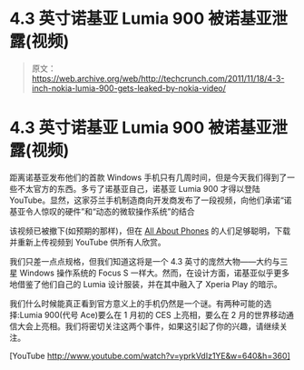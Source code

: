 # 4.3 英寸诺基亚 Lumia 900 被诺基亚泄露(视频)

> 原文：<https://web.archive.org/web/http://techcrunch.com/2011/11/18/4-3-inch-nokia-lumia-900-gets-leaked-by-nokia-video/>

# 4.3 英寸诺基亚 Lumia 900 被诺基亚泄露(视频)

距离诺基亚发布他们的首款 Windows 手机只有几周时间，但是今天我们得到了一些不太官方的东西。多亏了诺基亚自己，诺基亚 Lumia 900 才得以登陆 YouTube。显然，这家芬兰手机制造商向开发商发布了一段视频，向他们承诺“诺基亚令人惊叹的硬件”和“动态的微软操作系统”的结合

该视频已被撤下(如预期的那样)，但在 [All About Phones](https://web.archive.org/web/20230203183144/http://www.allaboutphones.nl/nieuws/8350/Nokia-lekt-zelf-nieuwe-Windows-Phonesmartphone.html) 的人们足够聪明，下载并重新上传视频到 YouTube 供所有人欣赏。

我们只差一点点规格，但我们知道这将是一个 4.3 英寸的庞然大物——大约与三星 Windows 操作系统的 Focus S 一样大。然而，在设计方面，诺基亚似乎更多地借鉴了他们自己的 Lumia 设计服装，并在其中融入了 Xperia Play 的暗示。

我们什么时候能真正看到官方意义上的手机仍然是一个谜。有两种可能的选择:Lumia 900(代号 Ace)要么在 1 月初的 CES 上亮相，要么在 2 月的世界移动通信大会上亮相。我们将密切关注这两个事件，如果这引起了你的兴趣，请继续关注。

[YouTube http://www.youtube.com/watch?v=yprkVdIz1YE&w=640&h=360]